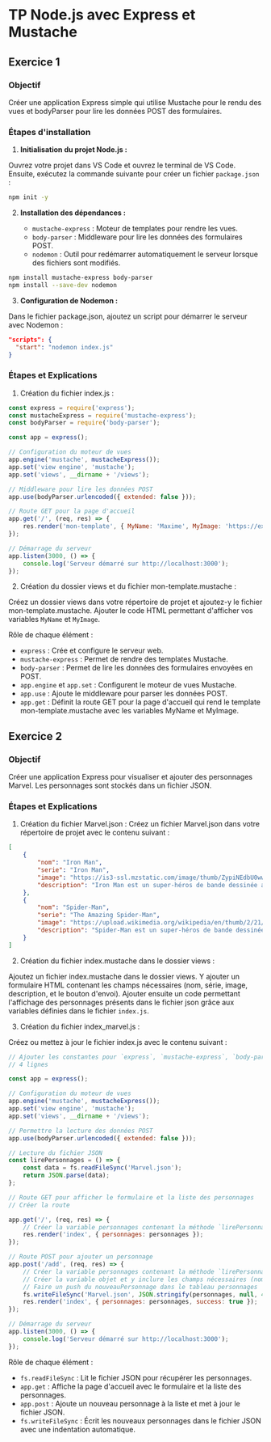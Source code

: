 # TP Node.js avec Express et Mustache

## Exercice 1

### Objectif

Créer une application Express simple qui utilise Mustache pour le rendu des vues et bodyParser pour lire les données POST des formulaires.

### Étapes d'installation

1. **Initialisation du projet Node.js :**

Ouvrez votre projet dans VS Code et ouvrez le terminal de VS Code. 
Ensuite, exécutez la commande suivante pour créer un fichier `package.json` :

```bash
npm init -y
```

2. **Installation des dépendances :**
   
   - `mustache-express` : Moteur de templates pour rendre les vues.
   - `body-parser` : Middleware pour lire les données des formulaires POST.
   - `nodemon` : Outil pour redémarrer automatiquement le serveur lorsque des fichiers sont modifiés.


```bash
npm install mustache-express body-parser
npm install --save-dev nodemon
```

3. **Configuration de Nodemon :**

Dans le fichier package.json, ajoutez un script pour démarrer le serveur avec Nodemon :

```json
"scripts": {
  "start": "nodemon index.js"
}
```

### Étapes et Explications

1. Création du fichier index.js :

```javascript
const express = require('express');
const mustacheExpress = require('mustache-express');
const bodyParser = require('body-parser');

const app = express();

// Configuration du moteur de vues
app.engine('mustache', mustacheExpress());
app.set('view engine', 'mustache');
app.set('views', __dirname + '/views');

// Middleware pour lire les données POST
app.use(bodyParser.urlencoded({ extended: false }));

// Route GET pour la page d'accueil
app.get('/', (req, res) => {
    res.render('mon-template', { MyName: 'Maxime', MyImage: 'https://example.com/my-image.jpg' });
});

// Démarrage du serveur
app.listen(3000, () => {
    console.log('Serveur démarré sur http://localhost:3000');
});
```

2. Création du dossier views et du fichier mon-template.mustache :

Créez un dossier views dans votre répertoire de projet et ajoutez-y le fichier mon-template.mustache.
Ajouter le code HTML permettant d'afficher vos variables `MyName` et `MyImage`. 

Rôle de chaque élément :

- `express` : Crée et configure le serveur web.
- `mustache-express` : Permet de rendre des templates Mustache.
- `body-parser` : Permet de lire les données des formulaires envoyées en POST.
- `app.engine` et `app.set` : Configurent le moteur de vues Mustache.
- `app.use` : Ajoute le middleware pour parser les données POST.
- `app.get` : Définit la route GET pour la page d'accueil qui rend le template mon-template.mustache avec les variables MyName et MyImage.


## Exercice 2

### Objectif

Créer une application Express pour visualiser et ajouter des personnages Marvel. Les personnages sont stockés dans un fichier JSON.

### Étapes et Explications

1. Création du fichier Marvel.json :
Créez un fichier Marvel.json dans votre répertoire de projet avec le contenu suivant :

```json
[
    {
        "nom": "Iron Man",
        "serie": "Iron Man",
        "image": "https://is3-ssl.mzstatic.com/image/thumb/ZypiNEdbU0wwCF0GMJ3zoA/1200x675mf.jpg",
        "description": "Iron Man est un super-héros de bande dessinée américaine créé en 1963 par Stan Lee, Larry Lieber, Don Heck et Jack Kirby. Il est apparu pour la première fois dans Tales of Suspense #39."
    },
    {
        "nom": "Spider-Man",
        "serie": "The Amazing Spider-Man",
        "image": "https://upload.wikimedia.org/wikipedia/en/thumb/2/21/Web_of_Spider-Man_Vol_1_129-1.png/220px-Web_of_Spider-Man_Vol_1_129-1.png",
        "description": "Spider-Man est un super-héros de bande dessinée américaine créé en 1962 par Stan Lee et Steve Ditko. Il est apparu pour la première fois dans Amazing Fantasy #15."
    }
]
```

2. Création du fichier index.mustache dans le dossier views :

Ajoutez un fichier index.mustache dans le dossier views.
Y ajouter un formulaire HTML contenant les champs nécessaires (nom, série, image, description, et le bouton d'envoi).
Ajouter ensuite un code permettant l'affichage des personnages présents dans le fichier json grâce aux variables définies dans le fichier `index.js`.

3. Création du fichier index_marvel.js :

Créez ou mettez à jour le fichier index.js avec le contenu suivant :

```javascript
// Ajouter les constantes pour `express`, `mustache-express`, `body-parser` et `fs`
// 4 lignes

const app = express();

// Configuration du moteur de vues
app.engine('mustache', mustacheExpress());
app.set('view engine', 'mustache');
app.set('views', __dirname + '/views');

// Permettre la lecture des données POST
app.use(bodyParser.urlencoded({ extended: false }));

// Lecture du fichier JSON
const lirePersonnages = () => {
    const data = fs.readFileSync('Marvel.json');
    return JSON.parse(data);
};

// Route GET pour afficher le formulaire et la liste des personnages
// Créer la route

app.get('/', (req, res) => {
    // Créer la variable personnages contenant la méthode `lirePersonnages()`
    res.render('index', { personnages: personnages });
});

// Route POST pour ajouter un personnage
app.post('/add', (req, res) => {
    // Créer la variable personnages contenant la méthode `lirePersonnages()`
    // Créer la variable objet et y inclure les champs nécessaires (nom, serie, image, description)
    // Faire un push du nouveauPersonnage dans le tableau personnages
    fs.writeFileSync('Marvel.json', JSON.stringify(personnages, null, 4));
    res.render('index', { personnages: personnages, success: true });
});

// Démarrage du serveur
app.listen(3000, () => {
    console.log('Serveur démarré sur http://localhost:3000');
});
```

Rôle de chaque élément :

- `fs.readFileSync` : Lit le fichier JSON pour récupérer les personnages.
- `app.get` : Affiche la page d'accueil avec le formulaire et la liste des personnages.
- `app.post` : Ajoute un nouveau personnage à la liste et met à jour le fichier JSON.
- `fs.writeFileSync` : Écrit les nouveaux personnages dans le fichier JSON avec une indentation automatique.

